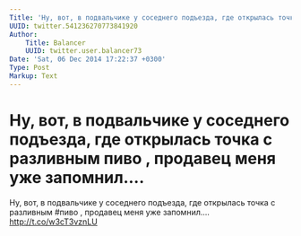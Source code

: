 ```yaml
---
Title: 'Ну, вот, в подвальчике у соседнего подъезда, где открылась точка с разливным пиво , продавец меня уже запомнил....'
UUID: twitter.541236270773841920
Author:
    Title: Balancer
    UUID: twitter.user.balancer73
Date: 'Sat, 06 Dec 2014 17:22:37 +0300'
Type: Post
Markup: Text
---
```


# Ну, вот, в подвальчике у соседнего подъезда, где открылась точка с разливным пиво , продавец меня уже запомнил....

Ну, вот, в подвальчике у соседнего подъезда, где открылась
точка с разливным #пиво , продавец меня уже запомнил....
http://t.co/w3cT3vznLU